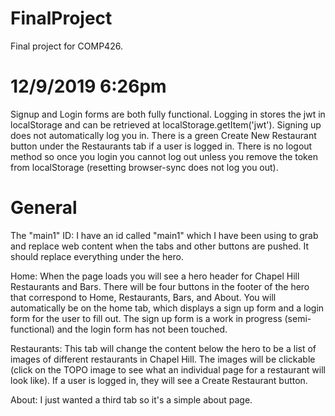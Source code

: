 # FinalProject
Final project for COMP426.

# 12/9/2019 6:26pm
Signup and Login forms are both fully functional. Logging in stores the jwt in localStorage and can be retrieved at localStorage.getItem('jwt'). Signing up does not automatically log you in. There is a green Create New Restaurant button under the Restaurants tab if a user is logged in. There is no logout method so once you login you cannot log out unless you remove the token from localStorage (resetting browser-sync does not log you out).

# General
The "main1" ID: I have an id called "main1" which I have been using to grab and replace web content when the tabs and other buttons are pushed. It should replace everything under the hero.

Home: When the page loads you will see a hero header for Chapel Hill Restaurants and Bars. There will be four buttons in the footer of the hero that correspond to Home, Restaurants, Bars, and About. You will automatically be on the home tab, which displays a sign up form and a login form for the user to fill out. The sign up form is a work in progress (semi-functional) and the login form has not been touched.

Restaurants: This tab will change the content below the hero to be a list of images of different restaurants in Chapel Hill. The images will be clickable (click on the TOPO image to see what an individual page for a restaurant will look like). If a user is logged in, they will see a Create Restaurant button.

About: I just wanted a third tab so it's a simple about page.
